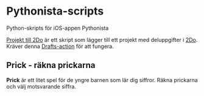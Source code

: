 # Pythonista-scripts
Python-skripts för iOS-appen Pythonista

[Projekt till 2Do](https://github.com/jesperpsvensson/Pythonista-scripts/blob/master/Projekt%20till%202Do.py) är ett skript som lägger till ett projekt med deluppgifter i [2Do](https://appsto.re/se/I5wgs.i). Kräver denna [Drafts-action](x-drafts4://x-callback-url/import_action?v=2&tintColor=%5B%0A%20%200.224%2C%0A%20%200.792%2C%0A%20%200.827%0A%5D&shouldConfirm=0&logLevel=1&uuid=DD7F1EAC-22ED-4A57-BDC6-EBF0C22B78DD&disposition=3&actionSteps=%5B%0A%20%20%7B%0A%20%20%20%20%22clipboardTemplate%22%20%3A%20%22%5B%5Bdraft%5D%5D%22%2C%0A%20%20%20%20%22writeType%22%20%3A%20%22replace%22%2C%0A%20%20%20%20%22actionStepType%22%20%3A%20%22Clipboard%22%0A%20%20%7D%2C%0A%20%20%7B%0A%20%20%20%20%22actionStepType%22%20%3A%20%22URL%22%2C%0A%20%20%20%20%22urlTemplate%22%20%3A%20%22twodo%3A%5C%2F%5C%2Fx-callback-url%5C%2Fadd%3Ftask%3D%5B%5Btitle%5D%5D%26type%3D1%26forlist%3DInkorg%26x-success%3D%7B%7Bpythonista%3A%5C%2F%5C%2FProjektTill2Do%3Faction%3Drun%7D%7D%22%2C%0A%20%20%20%20%22useSafariViewController%22%20%3A%20false%2C%0A%20%20%20%20%22encodeTags%22%20%3A%20true%0A%20%20%7D%0A%5D&description=&modifiedAt=2016-05-09%2005%3A35%3A04%20%2B0000&name=2Do%20-%20Projektplanering&iconImageName=action_check1) för att fungera. 


## Prick - räkna prickarna

**Prick** är ett litet spel för de yngre barnen som lär dig siffror. Räkna prickarna och välj motsvarande siffra.
